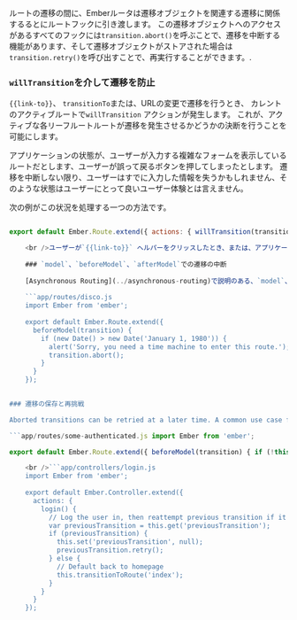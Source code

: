 ルートの遷移の間に、Emberルータは遷移オブジェクトを関連する遷移に関係するるとにルートフックに引き渡します。 この遷移オブジェクトへのアクセスがあるすべてのフックには`transition.abort()`を呼ぶことで、遷移を中断する機能があります、そして遷移オブジェクトがストアされた場合は `transition.retry()`を呼び出すことで、再実行することができます。.

### `willTransition`を介して遷移を防止

`{{link-to}}`、 `transitionTo`または、URLの変更で遷移を行うとき、 カレントのアクティブルートで`willTransition` アクションが発生します。 これが、アクティブな各リーフルートルートが遷移を発生させるかどうかの決断を行うことを可能にします。

アプリケーションの状態が、ユーザーが入力する複雑なフォームを表示しているルートだとします、ユーザーが誤って戻るボタンを押してしまったとします。 遷移を中断しない限り、ユーザーはすでに入力した情報を失うかもしれません、そのような状態はユーザーにとって良いユーザー体験とは言えません。

次の例がこの状況を処理する一つの方法です。

```app/routes/form.js import Ember from 'ember';

export default Ember.Route.extend({ actions: { willTransition(transition) { if (this.controller.get('userHasEnteredData') && !confirm('Are you sure you want to abandon progress?')) { transition.abort(); } else { // Bubble the `willTransition` action so that // parent routes can decide whether or not to abort. return true; } } } });

    <br />ユーザーが`{{link-to}}` ヘルパーをクリッスしたとき、または、アプリケーションが`transitionTo`を使って遷移を行っているとき、遷移は中断され URL は変化されずそのまま残ります。 一方で、ブラウザの戻るボタンを使って、`route:form`から離れる操作を行った、もしくはユーザーが手動でURLを書き換え、`willTransition` アクションが呼ばれる前に新しいURLに移動したとき。 この結果、`willTransition`が`transition.abort()`を呼び出しても、ブラウザは新しいURLを表示します。
    
    ### `model`、`beforeModel`、`afterModel`での遷移の中断
    
    [Asynchronous Routing](../asynchronous-routing)で説明のある、`model`、`beforeModel`、`afterModel`フックはそれぞれ遷移オブジェクトから呼び出されます。 これにより遷移先のルートが遷移を中断することが可能になります。
    
    ```app/routes/disco.js
    import Ember from 'ember';
    
    export default Ember.Route.extend({
      beforeModel(transition) {
        if (new Date() > new Date('January 1, 1980')) {
          alert('Sorry, you need a time machine to enter this route.');
          transition.abort();
        }
      }
    });
    

### 遷移の保存と再挑戦

Aborted transitions can be retried at a later time. A common use case for this is having an authenticated route redirect the user to a login page, and then redirecting them back to the authenticated route once they've logged in.

```app/routes/some-authenticated.js import Ember from 'ember';

export default Ember.Route.extend({ beforeModel(transition) { if (!this.controllerFor('auth').get('userIsLoggedIn')) { var loginController = this.controllerFor('login'); loginController.set('previousTransition', transition); this.transitionTo('login'); } } });

    <br />```app/controllers/login.js
    import Ember from 'ember';
    
    export default Ember.Controller.extend({
      actions: {
        login() {
          // Log the user in, then reattempt previous transition if it exists.
          var previousTransition = this.get('previousTransition');
          if (previousTransition) {
            this.set('previousTransition', null);
            previousTransition.retry();
          } else {
            // Default back to homepage
            this.transitionToRoute('index');
          }
        }
      }
    });